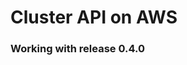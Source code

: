 # Cluster API on AWS

### Working with release 0.4.0
<!--stackedit_data:
eyJoaXN0b3J5IjpbLTgzMzg5NDg2XX0=
-->